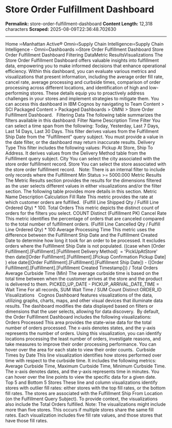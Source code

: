 # Store Order Fulfillment Dashboard

**Permalink:** store-order-fulfillment-dashboard
**Content Length:** 12,318 characters
**Scraped:** 2025-08-09T22:36:48.702630

---

Home &rsaquo;&rsaquo;Manhattan Active® Omni&rsaquo;&rsaquo;Supply Chain Intelligence&rsaquo;&rsaquo;Supply Chain Intelligence - Omni&rsaquo;&rsaquo;Dashboards ››Store Order Fulfillment Dashboard Store Order Fulfillment Dashboard Filtering DataMetric ResultsVisualizations The Store Order Fulfillment Dashboard offers valuable insights into fulfillment data, empowering you to make informed decisions that enhance operational efficiency. Within this dashboard, you can evaluate various metrics and visualizations that present information, including the average order fill rate, cancel rate, average processing and curbside times, comparison of order processing across different locations, and identification of high and low-performing stores. These details equip you to proactively address challenges in your stores and implement strategies to mitigate them. You can access this dashboard&nbsp;in IBM Cognos by navigating to&nbsp;Team Content &gt; SCI Packaged Content &gt; Packaged Dashboards &gt; OMNI &gt; Store Order Fulfillment Dashboard. &nbsp; Filtering Data The following table summarizes the filters available in this dashboard: Filter Name Description Time Filter You can select a time span from the following: Today, Yesterday, Last 7 Days, Last 14 Days, Last 30 Days. This filter derives values from the Fulfillment Ship Date from the &quot;Fulfillment&quot; query subject. You must provide a value in the date filter, or the dashboard may return inaccurate results. Delivery Type This filter includes the following values: Pickup At Store, Ship To Address. It derives values from the Delivery Method table from the Fulfillment query subject. City You can select the city associated with the store order fulfillment record. Store You can select the store associated with the store order fulfillment record. &nbsp; Note: There is an internal filter to include only records where the Fulfillment Min Status &gt;= 5000.000 Metric Results &nbsp; The Metric Results section provides the results for the dimensions filtered as the user selects different values in either visualizations and/or the filter section. The following table provides more details in this section. Metric Name Description Calculation Fill Rate This metric provides the rate at which customer orders are fulfilled.&nbsp; (Fulfill Line Shipped Qty / Fulfill Line Ordered Qty) * 100. Total Orders This metric depicts the distinct count of orders for the filters you select. COUNT Distinct (Fulfillment PK) Cancel Rate This metric identifies the percentage of orders that are canceled&nbsp;compared to the total number of fulfillment orders. (Fulfill Line Cancelled Qty / Fulfill Line Ordered Qty) * 100 Average Processing Time This metric uses the difference between the Fulfillment Ship Date and the Fulfillment Created Date to determine how long it took for an order to be processed. It excludes orders where the Fulfillment Ship Date is not populated. ((case when [Order Fulfillment].[Fulfillment].[Fulfillment Delivery Method] &nbsp;= &#39;PickUpAtStore&#39; then date([Order Fulfillment].[Fulfillment].[Pickup Confirmation Pickup Date] ) else date([Order Fulfillment].[Fulfillment].[Fulfillment Ship Date])&nbsp;- ([Order Fulfillment].[Fulfillment].[Fulfillment Created Timestamp])) / Total Orders &nbsp; Average Curbside Time (Min) The average curbside time is based on the total time between when the customer arrives at the store and the product is delivered to them. PICKED_UP_DATE - PICKUP_ARRIVAL_DATE_TIME = Wait Time For all records, SUM Wait Time / SUM Count Distinct ORDER_ID Visualizations &nbsp; Cognos Dashboard&nbsp;features visualizations of the data, utilizing graphs, charts, maps, and other visual devices that illuminate data results. The dashboard modifies the data displayed based on filters or dimensions that the user selects, allowing for data discovery.&nbsp; By default, the Order Fulfillment Dashboard includes the following visualizations: Orders Processed This area provides the state-wise data for the total number of orders processed. The x-axis denotes states, and the y-axis represents the number of orders. Using this visualization, you can identify locations processing the least number of orders, investigate reasons, and take measures to improve their order processing performance. You can hover over the area for each state to view their order counts.&nbsp; Curbside Times by Date This line visualization identifies how stores performed over time with respect to the curbside time. It includes the following metrics: Average Curbside Time, Maximum Curbside Time, Minimum Curbside Time. The x-axis denotes dates, and the y-axis represents time in minutes. You can hover over the line points to view the specific data for a given date.&nbsp; Top 5 and Bottom 5 Stores These line and column visualizations identify stores with outlier fill rates: either stores with the top fill rates, or the bottom fill rates. The stores are associated with the Fulfillment Ship From Location (on the Fulfillment Query Subject). To provide context, the visualizations also include the Total Orders fulfilled. Note: The visualizations might include more than five stores. This occurs if multiple stores share the same fill rates. Each visualization includes five fill rate values,&nbsp;and those stores that have those fill rates.